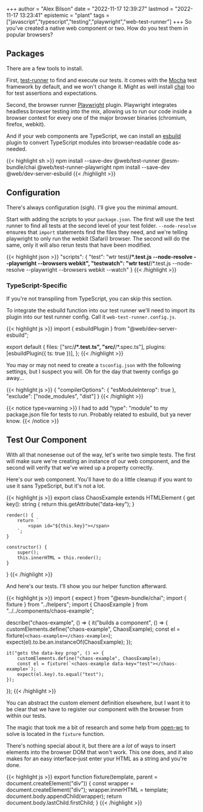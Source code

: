 +++
author = "Alex Bilson"
date = "2022-11-17 12:39:27"
lastmod = "2022-11-17 13:23:41"
epistemic = "plant"
tags = ["javascript","typescript","testing","playwright","web-test-runner"]
+++
So you've created a native web component or two. How do you test them in popular browsers?

## Packages

There are a few tools to install.

First, [test-runner](https://modern-web.dev/docs/test-runner/overview/) to find and execute our tests. It comes with the [Mocha](https://mochajs.org) test framework by default, and we won't change it. Might as well install [chai](https://www.chaijs.com) too for test assertions and expectations.

Second, the browser runner [Playwright](https://playwright.dev) plugin. Playwright integrates headless browser testing into the mix, allowing us to run our code inside a browser context for every one of the major browser binaries (chromium, firefox, webkit).

And if your web components are TypeScript, we can install an [esbuild](https://esbuild.github.io) plugin to convert TypeScript modules into browser-readable code as-needed.

{{< highlight sh >}}
npm install --save-dev @web/test-runner @esm-bundle/chai @web/test-runner-playwright
npm install --save-dev @web/dev-server-esbuild
{{< /highlight >}}

## Configuration

There's always configuration (sigh). I'll give you the minimal amount.

Start with adding the scripts to your `package.json`. The first will use the test runner to find all tests at the second level of your test folder. `--node-resolve` ensures that `import` statements find the files they need, and we're telling playwright to only run the webkit (Safari) browser. The second will do the same, only it will also rerun tests that have been modified.

{{< highlight json >}}
"scripts": {
	"test": "wtr test/**/*.test.js --node-resolve --playwright --browsers webkit",
	"testwatch": "wtr test/**/*.test.js --node-resolve --playwright --browsers webkit --watch"
}
{{< /highlight >}}


### TypeScript-Specific

If you're not transpiling from TypeScript, you can skip this section.

To integrate the esbuild function into our test runner we'll need to import its plugin into our test runner config. Call it `web-test-runner.config.js`.

{{< highlight js >}}
import { esbuildPlugin } from "@web/dev-server-esbuild";

export default {
	files: ["src/**/*.test.ts", "src/**/*.spec.ts"],
	plugins: [esbuildPlugin({ ts: true })],
};
{{< /highlight >}}

You may or may not need to create a `tsconfig.json` with the following settings, but I suspect you will. Oh for the day that twenty configs go away...

{{< highlight js >}}
{
	"compilerOptions": {
		"esModuleInterop": true
	},
	"exclude": ["node_modules", "dist"]
}
{{< /highlight >}}

{{< notice type=warning >}}
I had to add "type": "module" to my package.json file for tests to run. Probably related to esbuild, but ya never know.
{{< /notice >}}

## Test Our Component

With all that nonesense out of the way, let's write two simple tests. The first will make sure we're creating an instance of our web component, and the second will verify that we've wired up a property correctly.

Here's our web component. You'll have to do a little cleanup if you want to use it sans TypeScript, but it's not a lot.

{{< highlight js >}}
export class ChaosExample extends HTMLElement {
	get key(): string {
		return this.getAttribute("data-key");
	}

	render() {
		return `
			<span id="${this.key}"></span>
		`;
	}

	constructor() {
		super();
		this.innerHTML = this.render();
	}
}
{{< /highlight >}}

And here's our tests. I'll show you our helper function afterward.

{{< highlight js >}}
import { expect } from "@esm-bundle/chai";
import { fixture } from "../helpers";
import { ChaosExample } from "../../components/chaos-example";

describe("chaos-example", () => {
	it("builds a component", () => {
		customElements.define("chaos-example", ChaosExample);
		const el = fixture(`<chaos-example></chaos-example>`);
		expect(el).to.be.an.instanceOf(ChaosExample);
	});

	it("gets the data-key prop", () => {
		customElements.define("chaos-example", ChaosExample);
		const el = fixture(`<chaos-example data-key="test"></chaos-example>`);
		expect(el.key).to.equal("test");
	});
});
{{< /highlight >}}

You can abstract the custom element definition elsewhere, but I want it to be clear that we have to register our component with the browser from within our tests.

The magic that took me a bit of research and some help from [open-wc](https://github.com/open-wc/open-wc/blob/71ca5878900cdead78551d3c38b355d97dba9935/packages/testing-helpers/src/stringFixture.js) to solve is located in the `fixture` function.

There's nothing special about it, but there are a _lot_ of ways to insert elements into the browser DOM that won't work. This one does, and it also makes for an easy interface–just enter your HTML as a string and you're done.

{{< highlight js >}}
export function fixture(template, parent = document.createElement("div")) {
	const wrapper = document.createElement("div");
	wrapper.innerHTML = template;
	document.body.appendChild(wrapper);
	return document.body.lastChild.firstChild;
}
{{< /highlight >}}
